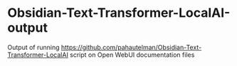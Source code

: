 # Obsidian-Text-Transformer-LocalAI-output
Output of running https://github.com/pahautelman/Obsidian-Text-Transformer-LocalAI script on Open WebUI documentation files
